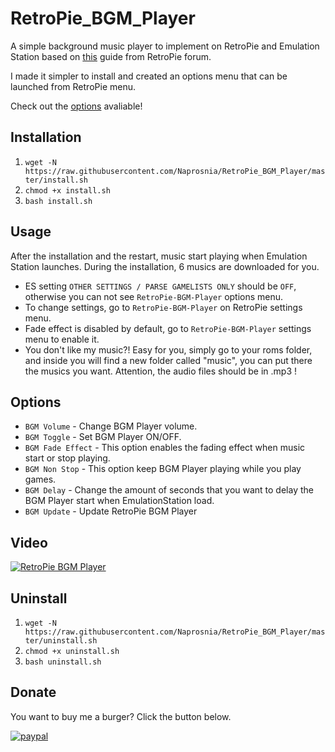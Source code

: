 # RetroPie_BGM_Player
A simple background music player to implement on RetroPie and Emulation Station based on [this](https://retropie.org.uk/forum/topic/9133/quick-and-easy-guide-for-adding-music-to-emulatonstation-on-retropie-noob-friendly) guide from RetroPie forum.

I made it simpler to install and created an options menu that can be launched from RetroPie menu.

Check out the [options](#options) avaliable!

## Installation
1. `wget -N https://raw.githubusercontent.com/Naprosnia/RetroPie_BGM_Player/master/install.sh`
2. `chmod +x install.sh`
3. `bash install.sh`

## Usage
After the installation and the restart, music start playing when Emulation Station launches. During the installation, 6 musics are downloaded for you.
* ES setting `OTHER SETTINGS / PARSE GAMELISTS ONLY` should be `OFF`, otherwise you can not see `RetroPie-BGM-Player` options menu.
* To change settings, go to `RetroPie-BGM-Player` on RetroPie settings menu.
* Fade effect is disabled by default, go to `RetroPie-BGM-Player` settings menu to enable it.
* You don't like my music?! Easy for you, simply go to your roms folder, and inside you will find a new folder called "music", you can put there the musics you want. Attention, the audio files should be in .mp3 !

## Options
* `BGM Volume` - Change BGM Player volume.
* `BGM Toggle` - Set BGM Player ON/OFF.
* `BGM Fade Effect` - This option enables the fading effect when music start or stop playing.
* `BGM Non Stop` - This option keep BGM Player playing while you play games.
* `BGM Delay` - Change the amount of seconds that you want to delay the BGM Player start when EmulationStation load.
* `BGM Update` - Update RetroPie BGM Player

## Video
[![RetroPie BGM Player](https://img.youtube.com/vi/5G6uRU2iSRA/0.jpg)](https://www.youtube.com/watch?v=5G6uRU2iSRA)

## Uninstall
1. `wget -N https://raw.githubusercontent.com/Naprosnia/RetroPie_BGM_Player/master/uninstall.sh`
2. `chmod +x uninstall.sh`
3. `bash uninstall.sh`

## Donate
You want to buy me a burger? Click the button below.

[![paypal](https://www.paypalobjects.com/en_US/i/btn/btn_donate_SM.gif)](https://www.paypal.me/naprosnia)
